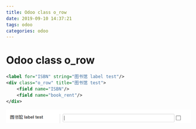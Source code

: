 ```yaml
---
title: Odoo class o_row
date: 2019-09-10 14:37:21
tags: odoo
categories: odoo
---
```


# Odoo class o_row

```xml
<label for="ISBN" string="图书馆 label test"/>
<div class="o_row" title="图书馆 test">
    <field name="ISBN"/>
    <field name="book_rent"/>
</div>
```

![1](/imgs/odoo-model/class_o_row.png)
